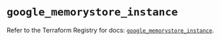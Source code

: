 # `google_memorystore_instance`

Refer to the Terraform Registry for docs: [`google_memorystore_instance`](https://registry.terraform.io/providers/hashicorp/google/6.38.0/docs/resources/memorystore_instance).
